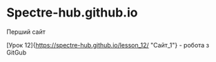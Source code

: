 # Spectre-hub.github.io
Перший сайт

[Урок 12]{https://spectre-hub.github.io/lesson_12/ "Сайт_1"} - робота з GitGub
